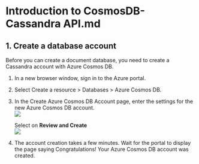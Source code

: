 # Introduction to CosmosDB-Cassandra API.md

## 1. Create a database account

Before you can create a document database, you need to create a Cassandra account with Azure Cosmos DB.

1. In a new browser window, sign in to the Azure portal.

2. Select Create a resource > Databases > Azure Cosmos DB.

3. In the Create Azure Cosmos DB Account page, enter the settings for the new Azure Cosmos DB account.<br/>
<img src="images/cassandra.png"/><br/>

   Select on **Review and Create**<br/>
<img src="images/casandra1.png"/><br/>

4. The account creation takes a few minutes. Wait for the portal to display the page saying Congratulations! Your Azure Cosmos DB account was created.<br/>
